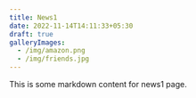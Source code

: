 ```yaml
---
title: News1
date: 2022-11-14T14:11:33+05:30
draft: true
galleryImages:
  - /img/amazon.png
  - /img/friends.jpg
---
```


This is some markdown content for news1 page.
